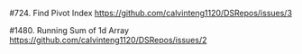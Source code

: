 #724. Find Pivot Index
https://github.com/calvinteng1120/DSRepos/issues/3

#1480. Running Sum of 1d Array 
https://github.com/calvinteng1120/DSRepos/issues/2
